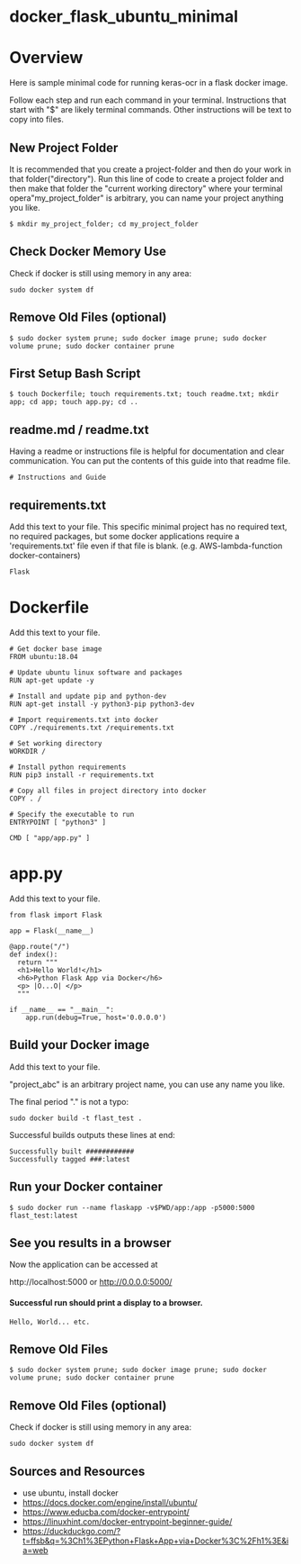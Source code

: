 # docker_flask_ubuntu_minimal
# Overview
Here is sample minimal code for running keras-ocr in a flask docker image.

Follow each step and run each command in your terminal. Instructions that start with "$" are likely terminal commands. Other instructions will be text to copy into files.


## New Project Folder
It is recommended that you create a project-folder and then do your work in that folder("directory"). Run this line of code to create a project folder and then make that folder the "current working directory" where your terminal opera"my_project_folder" is arbitrary, you can name your project anything you like.
```
$ mkdir my_project_folder; cd my_project_folder
```


## Check Docker Memory Use 
Check if docker is still using memory in any area:
```
sudo docker system df
```

## Remove Old Files (optional)
```
$ sudo docker system prune; sudo docker image prune; sudo docker volume prune; sudo docker container prune
```

## First Setup Bash Script
```
$ touch Dockerfile; touch requirements.txt; touch readme.txt; mkdir app; cd app; touch app.py; cd ..
```

## readme.md / readme.txt 
Having a readme or instructions file is helpful for documentation and clear communication. You can put the contents of this guide into that readme file. 
```
# Instructions and Guide
```



## requirements.txt
Add this text to your file. This specific minimal project has no required text, no required packages, but some docker applications require a 'requirements.txt' file even if that file is blank. (e.g. AWS-lambda-function docker-containers)
```
Flask
```

# Dockerfile
Add this text to your file. 
```
# Get docker base image
FROM ubuntu:18.04

# Update ubuntu linux software and packages
RUN apt-get update -y

# Install and update pip and python-dev 
RUN apt-get install -y python3-pip python3-dev

# Import requirements.txt into docker
COPY ./requirements.txt /requirements.txt

# Set working directory
WORKDIR /

# Install python requirements
RUN pip3 install -r requirements.txt

# Copy all files in project directory into docker
COPY . /

# Specify the executable to run
ENTRYPOINT [ "python3" ]

CMD [ "app/app.py" ]
```







# app.py
Add this text to your file. 
```
from flask import Flask

app = Flask(__name__)

@app.route("/")
def index():
  return """
  <h1>Hello World!</h1>
  <h6>Python Flask App via Docker</h6>
  <p> |O...O| </p>
  """

if __name__ == "__main__":
    app.run(debug=True, host='0.0.0.0')
```

## Build your Docker image
Add this text to your file. 

"project_abc" is an arbitrary project name, you can use any name you like.

The final period "." is not a typo:
```
sudo docker build -t flast_test .
```

Successful builds outputs these lines at end:
```
Successfully built ############
Successfully tagged ###:latest
```

## Run your Docker container
```
$ sudo docker run --name flaskapp -v$PWD/app:/app -p5000:5000 flast_test:latest
```

## See you results in a browser
Now the application can be accessed at 

http://localhost:5000 or  http://0.0.0.0:5000/

#### Successful run should print a display to a browser.
```
Hello, World... etc.
```


## Remove Old Files 
```
$ sudo docker system prune; sudo docker image prune; sudo docker volume prune; sudo docker container prune
```


## Remove Old Files  (optional)
Check if docker is still using memory in any area:
```
sudo docker system df
```



## Sources and Resources
- use ubuntu, install docker
- https://docs.docker.com/engine/install/ubuntu/
- https://www.educba.com/docker-entrypoint/
- https://linuxhint.com/docker-entrypoint-beginner-guide/ 
- https://duckduckgo.com/?t=ffsb&q=%3Ch1%3EPython+Flask+App+via+Docker%3C%2Fh1%3E&ia=web 
